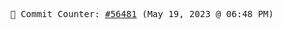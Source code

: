 <p align="center">
    <samp>
        📮 Commit Counter: <a href="https://github.com/Javascript-void0/Javascript-void0/commits/main">#56481</a> (May 19, 2023 @ 06:48 PM)
    </samp>
</p>